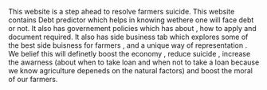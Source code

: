 This website is a step ahead to resolve farmers suicide.
This website contains Debt predictor which helps in knowing wethere one will face debt or not.
It also has governement policies which has about , how to apply and document required.
It also has side business tab which explores some of the best side buisness for farmers , and a unique way of representation .
We belief this will definetly boost the economy , reduce suicide , increase the awarness (about when to take loan and when not to take a loan because we know agriculture depeneds on the natural factors) and boost the moral of our farmers.

